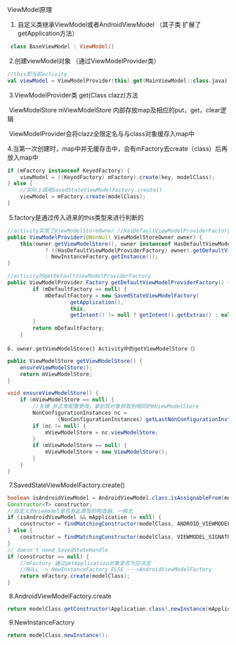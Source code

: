 ViewModel原理

1. 自定义类继承ViewModel或者AndroidViewModel （其子类 扩展了getApplication方法）

```kotlin
 class BaseViewModel : ViewModel()
```

​	2.创建viewModel对象 （通过ViewModelProvider类）

```kotlin
//this即当前activity
val viewModel = ViewModelProvider(this).get(MainViewModel::class.java)
```

​	3.ViewModelProvider类 get(Class clazz)方法

​	ViewModelStore  mViewModelStore 内部存放map及相应的put，get，clear逻辑

​	ViewModelProvider会将clazz全限定名与与class对象缓存入map中

​	4.当第一次创建时，map中并无缓存击中，会有mFactory去create（class）后再放入map中 

```java
if (mFactory instanceof KeyedFactory) {
    viewModel = ((KeyedFactory) mFactory).create(key, modelClass);
} else {
    //实际上调用SavedStateViewModelFactory.create()
    viewModel = mFactory.create(modelClass);
}
```

​	5.factory是通过传入进来的this类型来进行判断的

```java
//activity实现了ViewModelStoreOwner //HasDefaultViewModelProviderFactory
public ViewModelProvider(@NonNull ViewModelStoreOwner owner) {
    this(owner.getViewModelStore(), owner instanceof HasDefaultViewModelProviderFactory
            ? ((HasDefaultViewModelProviderFactory) owner).getDefaultViewModelProviderFactory()
            : NewInstanceFactory.getInstance());
}

//activity的getDefaultViewModelProviderFactory
public ViewModelProvider.Factory getDefaultViewModelProviderFactory() {
        if (mDefaultFactory == null) {
            mDefaultFactory = new SavedStateViewModelFactory(
                    getApplication(),
                    this,
                    getIntent() != null ? getIntent().getExtras() : null);
        }
        return mDefaultFactory;
    }
```

	6. owner.getViewModelStore() Activity中的getViewModelStore（）

```java
public ViewModelStore getViewModelStore() {
    ensureViewModelStore();
    return mViewModelStore;
}
```

```java
void ensureViewModelStore() {
    if (mViewModelStore == null) {
        //关键 非正常配置更改，拿到其对象获取到相同的mViewModelStore
        NonConfigurationInstances nc =
                (NonConfigurationInstances) getLastNonConfigurationInstance();
        if (nc != null) {
            mViewModelStore = nc.viewModelStore;
        }
        if (mViewModelStore == null) {
            mViewModelStore = new ViewModelStore();
        }
    }
}
```

​	7.SavedStateViewModelFactory.create()

```java
boolean isAndroidViewModel = AndroidViewModel.class.isAssignableFrom(modelClass);
Constructor<T> constructor;
//自定义的viemodel是否有此类型的构造器，一般无
if (isAndroidViewModel && mApplication != null) {
    constructor = findMatchingConstructor(modelClass, ANDROID_VIEWMODEL_SIGNATURE);
} else {
    constructor = findMatchingConstructor(modelClass, VIEWMODEL_SIGNATURE);
}
// doesn't need SavedStateHandle
if (constructor == null) {
    //mFactory 通过getApplication对象是否为空决定
    //NULL -> NewInstanceFactory ELSE --->AndroidViewModelFactory
    return mFactory.create(modelClass);
}
```

​	8.AndroidViewModelFactory.create 

```java
return modelClass.getConstructor(Application.class).newInstance(mApplication);
```

​	9.NewInstanceFactory

```java
return modelClass.newInstance();
```

